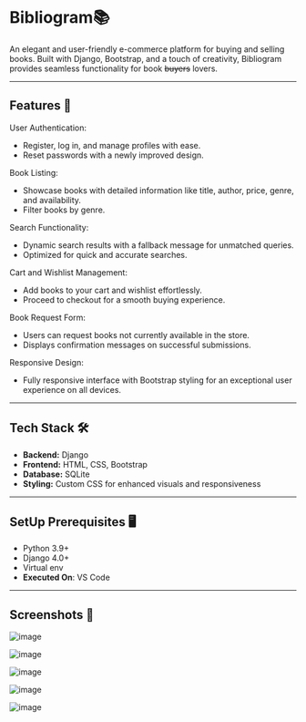# **Bibliogram📚**

An elegant and user-friendly e-commerce platform for buying and selling books. Built with Django, Bootstrap, and a touch of creativity, Bibliogram provides seamless functionality for book ~~buyers~~ lovers.

_______________________________________________________________________________________________________________________________________________________________________________________________________________________

## Features 🚀 
User Authentication:

- Register, log in, and manage profiles with ease.
- Reset passwords with a newly improved design.

Book Listing:
- Showcase books with detailed information like title, author, price, genre, and availability.
- Filter books by genre.

Search Functionality:
- Dynamic search results with a fallback message for unmatched queries.
- Optimized for quick and accurate searches.
  
Cart and Wishlist Management:
- Add books to your cart and wishlist effortlessly.
- Proceed to checkout for a smooth buying experience.
  
Book Request Form:
- Users can request books not currently available in the store.
- Displays confirmation messages on successful submissions.
  
Responsive Design:
- Fully responsive interface with Bootstrap styling for an exceptional user experience on all devices.

___________________________________________________________________________________________________________________________________________________________________________________________________________________

## Tech Stack 🛠️
- **Backend:** Django
- **Frontend:** HTML, CSS, Bootstrap
- **Database:** SQLite 
- **Styling:** Custom CSS for enhanced visuals and responsiveness

___________________________________________________________________________________________________________________________________________________________________________________________________________________

## SetUp Prerequisites 🖥️
- Python 3.9+
- Django 4.0+
- Virtual env
- **Executed On**: VS Code

___________________________________________________________________________________________________________________________________________________________________________________________________________________

## Screenshots 🎨

![image](https://github.com/user-attachments/assets/666c8fd9-4af8-4067-a508-7726f146a505)

![image](https://github.com/user-attachments/assets/53151a44-1d71-4f5d-b418-a979ca07a0f7)

![image](https://github.com/user-attachments/assets/aa9a369e-97a1-479e-93a2-cd825903766d)

![image](https://github.com/user-attachments/assets/70ffa599-903c-4866-9400-4b0273bdea0a)

![image](https://github.com/user-attachments/assets/5f8ee2b1-abe1-439c-a514-7fb9f09afc1d)

